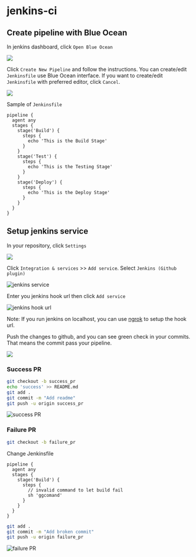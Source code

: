 # jenkins-ci

## Create pipeline with Blue Ocean

In jenkins dashboard, click `Open Blue Ocean`

![](screenshots/jenkins_dashboard.png)

Click `Create New Pipeline` and follow the instructions. You can create/edit `Jenkinsfile` use Blue Ocean interface. If you want to create/edit `Jenkinsfile` with preferred editor, click `Cancel`.

![](screenshots/create_jenkinsfile.png)

Sample of `Jenkinsfile`

```Jenkinsfile
pipeline {
  agent any
  stages {
    stage('Build') {
      steps {
        echo 'This is the Build Stage'
      }
    }
    stage('Test') {
      steps {
        echo 'This is the Testing Stage'
      }
    }
    stage('Deploy') {
      steps {
        echo 'This is the Deploy Stage'
      }
    }
  }
}
```

## Setup jenkins service

In your repository, click `Settings`

![](screenshots/repository.png)

Click `Integration & services` >> `Add service`. Select `Jenkins (Github plugin)`

![jenkins service](screenshots/jenkins_service.png)

Enter you jenkins hook url then click `Add service`

![jenkins hook url](screenshots/jenkins_hook_url.png)

Note: If you run jenkins on localhost, you can use [ngrok](https://ngrok.com/) to setup the hook url.

Push the changes to github, and you can see green check in your commits. That means the commit pass your pipeline.

![](screenshots/jenkins_work_in_commit.png)

### Success PR

```sh
git checkout -b success_pr
echo 'success' >> README.md
git add .
git commit -m "Add readme"
git push -u origin success_pr
```

![success PR](screenshots/success_pr.png)

### Failure PR

```sh
git checkout -b failure_pr
```

Change Jenkinsfile

```Jenkinsfile
pipeline {
  agent any
  stages {
    stage('Build') {
      steps {
        // invalid command to let build fail
        sh 'ggcomand'
      }
    }
  }
}
```

```sh
git add .
git commit -m "Add broken commit"
git push -u origin failure_pr
```

![failure PR](screenshots/failure_pr.png)
